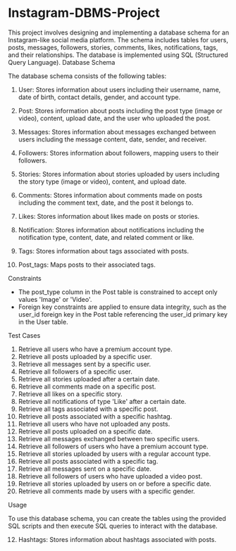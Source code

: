 # Instagram-DBMS-Project
This project involves designing and implementing a database schema for an Instagram-like social media platform. The schema includes tables for users, posts, messages, followers, stories, comments, likes, notifications, tags, and their relationships. The database is implemented using SQL (Structured Query Language).
Database Schema

The database schema consists of the following tables:

1. User: Stores information about users including their username, name, date of birth, contact details, gender, and account type.

2. Post: Stores information about posts including the post type (image or video), content, upload date, and the user who uploaded the post.

3. Messages: Stores information about messages exchanged between users including the message content, date, sender, and receiver.

4. Followers: Stores information about followers, mapping users to their followers.

5. Stories: Stores information about stories uploaded by users including the story type (image or video), content, and upload date.

6. Comments: Stores information about comments made on posts including the comment text, date, and the post it belongs to.

7. Likes: Stores information about likes made on posts or stories.

8. Notification: Stores information about notifications including the notification type, content, date, and related comment or like.

9. Tags: Stores information about tags associated with posts.

10. Post_tags: Maps posts to their associated tags.

Constraints

- The post_type column in the Post table is constrained to accept only values 'Image' or 'Video'.
- Foreign key constraints are applied to ensure data integrity, such as the user_id foreign key in the Post table referencing the user_id primary key in the User table.

Test Cases

1. Retrieve all users who have a premium account type.
2. Retrieve all posts uploaded by a specific user.
3. Retrieve all messages sent by a specific user.
4. Retrieve all followers of a specific user.
5. Retrieve all stories uploaded after a certain date.
6. Retrieve all comments made on a specific post.
7. Retrieve all likes on a specific story.
8. Retrieve all notifications of type 'Like' after a certain date.
9. Retrieve all tags associated with a specific post.
10. Retrieve all posts associated with a specific hashtag.
11. Retrieve all users who have not uploaded any posts.
12. Retrieve all posts uploaded on a specific date.
13. Retrieve all messages exchanged between two specific users.
14. Retrieve all followers of users who have a premium account type.
15. Retrieve all stories uploaded by users with a regular account type.
16. Retrieve all posts associated with a specific tag.
17. Retrieve all messages sent on a specific date.
18. Retrieve all followers of users who have uploaded a video post.
19. Retrieve all stories uploaded by users on or before a specific date.
20. Retrieve all comments made by users with a specific gender.

Usage

To use this database schema, you can create the tables using the provided SQL scripts and then execute SQL queries to interact with the database.


12. Hashtags: Stores information about hashtags associated with posts.

